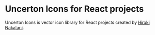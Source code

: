 # Uncerton Icons for React projects

Uncerton Icons is vector icon library for React projects created by [Hiroki Nakatani](https://twitter.com/1101hiroki_n).
